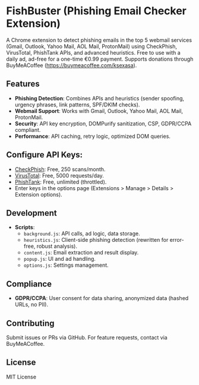 # FishBuster (Phishing Email Checker Extension)

A Chrome extension to detect phishing emails in the top 5 webmail services (Gmail, Outlook, Yahoo Mail, AOL Mail, ProtonMail) using CheckPhish, VirusTotal, PhishTank APIs, and advanced heuristics. Free to use with a daily ad, ad-free for a one-time €0.99 payment. Supports donations through BuyMeACoffee (https://buymeacoffee.com/ksexasa).

## Features
- **Phishing Detection**: Combines APIs and heuristics (sender spoofing, urgency phrases, link patterns, SPF/DKIM checks).
- **Webmail Support**: Works with Gmail, Outlook, Yahoo Mail, AOL Mail, ProtonMail.
- **Security**: API key encryption, DOMPurify sanitization, CSP, GDPR/CCPA compliant.
- **Performance**: API caching, retry logic, optimized DOM queries.

## Configure API Keys:
   - [CheckPhish](https://checkphish.ai/): Free, 250 scans/month.
   - [VirusTotal](https://www.virustotal.com/): Free, 5000 requests/day.
   - [PhishTank](https://phishtank.org/): Free, unlimited (throttled).
   - Enter keys in the options page (Extensions > Manage > Details > Extension options).

## Development
- **Scripts**:
  - `background.js`: API calls, ad logic, data storage.
  - `heuristics.js`: Client-side phishing detection (rewritten for error-free, robust analysis).
  - `content.js`: Email extraction and result display.
  - `popup.js`: UI and ad handling.
  - `options.js`: Settings management.

## Compliance
- **GDPR/CCPA**: User consent for data sharing, anonymized data (hashed URLs, no PII).

## Contributing
Submit issues or PRs via GitHub. For feature requests, contact via BuyMeACoffee.

## License
MIT License
